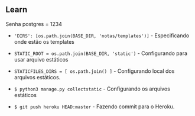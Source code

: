 ## Learn

Senha postgres =  1234

-   `'DIRS': [os.path.join(BASE_DIR, 'notas/templates')]` - Especificando onde estão os templates

-   `STATIC_ROOT = os.path.join(BASE_DIR, 'static')` - Configurando para usar arquivo estáticos

- `STATICFILES_DIRS = [
    os.path.join()
]` - Configurando local dos arquivos estáticos.

- `$ python3 manage.py collectstatic` - Configurando os arquivos estáticos

- `$ git push heroku HEAD:master` - Fazendo commit para o Heroku.